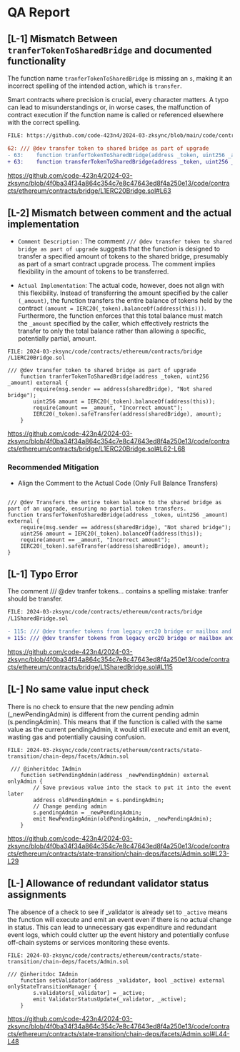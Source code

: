 # QA Report

## 

## [L-1] Mismatch Between ``tranferTokenToSharedBridge`` and documented functionality

The function name ``tranferTokenToSharedBridge`` is missing an ``s``, making it an incorrect spelling of the intended action, which is ``transfer``.

Smart contracts where precision is crucial, every character matters. A typo can lead to misunderstandings or, in worse cases, the malfunction of contract execution if the function name is called or referenced elsewhere with the correct spelling.

```diff
FILE: https://github.com/code-423n4/2024-03-zksync/blob/main/code/contracts/ethereum/contracts/bridge/L1ERC20Bridge.sol

62: /// @dev transfer token to shared bridge as part of upgrade
- 63:    function tranferTokenToSharedBridge(address _token, uint256 _amount) external {
+ 63:    function transferTokenToSharedBridge(address _token, uint256 _amount) external {

```
https://github.com/code-423n4/2024-03-zksync/blob/4f0ba34f34a864c354c7e8c47643ed8f4a250e13/code/contracts/ethereum/contracts/bridge/L1ERC20Bridge.sol#L63

## 

## [L-2] Mismatch between comment and the actual implementation

- ``Comment Description`` : The comment ``/// @dev transfer token to shared bridge as part of upgrade`` suggests that the function is designed to transfer a specified amount of tokens to the shared bridge, presumably as part of a smart contract upgrade process. The comment implies flexibility in the amount of tokens to be transferred.

- ``Actual Implementation``: The actual code, however, does not align with this flexibility. Instead of transferring the amount specified by the caller ``(_amount)``, the function transfers the entire balance of tokens held by the contract ``(amount = IERC20(_token).balanceOf(address(this)))``. Furthermore, the function enforces that this total balance must match the ``_amount`` specified by the caller, which effectively restricts the transfer to only the total balance rather than allowing a specific, potentially partial, amount.

```solidity
FILE: 2024-03-zksync/code/contracts/ethereum/contracts/bridge
/L1ERC20Bridge.sol

/// @dev transfer token to shared bridge as part of upgrade
    function tranferTokenToSharedBridge(address _token, uint256 _amount) external {
        require(msg.sender == address(sharedBridge), "Not shared bridge");
        uint256 amount = IERC20(_token).balanceOf(address(this));
        require(amount == _amount, "Incorrect amount");
        IERC20(_token).safeTransfer(address(sharedBridge), amount);
    }

```
https://github.com/code-423n4/2024-03-zksync/blob/4f0ba34f34a864c354c7e8c47643ed8f4a250e13/code/contracts/ethereum/contracts/bridge/L1ERC20Bridge.sol#L62-L68

### Recommended Mitigation

- Align the Comment to the Actual Code (Only Full Balance Transfers)

```solidity

/// @dev Transfers the entire token balance to the shared bridge as part of an upgrade, ensuring no partial token transfers.
function transferTokenToSharedBridge(address _token, uint256 _amount) external {
    require(msg.sender == address(sharedBridge), "Not shared bridge");
    uint256 amount = IERC20(_token).balanceOf(address(this));
    require(amount == _amount, "Incorrect amount");
    IERC20(_token).safeTransfer(address(sharedBridge), amount);
}

```

##

## [L-1] Typo Error

The comment /// @dev tranfer tokens... contains a spelling mistake: tranfer should be transfer.

```diff
FILE: 2024-03-zksync/code/contracts/ethereum/contracts/bridge
/L1SharedBridge.sol

- 115: /// @dev tranfer tokens from legacy erc20 bridge or mailbox and set chainBalance as part of migration process
+ 115: /// @dev transfer tokens from legacy erc20 bridge or mailbox and set chainBalance as part of migration process

```
https://github.com/code-423n4/2024-03-zksync/blob/4f0ba34f34a864c354c7e8c47643ed8f4a250e13/code/contracts/ethereum/contracts/bridge/L1SharedBridge.sol#L115

##

## [L-] No same value input check

There is no check to ensure that the new pending admin (_newPendingAdmin) is different from the current pending admin (s.pendingAdmin). This means that if the function is called with the same value as the current pendingAdmin, it would still execute and emit an event, wasting gas and potentially causing confusion.

```solidity
FILE: 2024-03-zksync/code/contracts/ethereum/contracts/state-transition/chain-deps/facets/Admin.sol

 /// @inheritdoc IAdmin
    function setPendingAdmin(address _newPendingAdmin) external onlyAdmin {
        // Save previous value into the stack to put it into the event later
        address oldPendingAdmin = s.pendingAdmin;
        // Change pending admin
        s.pendingAdmin = _newPendingAdmin;
        emit NewPendingAdmin(oldPendingAdmin, _newPendingAdmin);
    }

```
https://github.com/code-423n4/2024-03-zksync/blob/4f0ba34f34a864c354c7e8c47643ed8f4a250e13/code/contracts/ethereum/contracts/state-transition/chain-deps/facets/Admin.sol#L23-L29

##

## [L-] Allowance of redundant validator status assignments 

The absence of a check to see if _validator is already set to ``_active`` means the function will execute and emit an event even if there is no actual change in status. This can lead to unnecessary gas expenditure and redundant event logs, which could clutter up the event history and potentially confuse off-chain systems or services monitoring these events.

```solidity
FILE: 2024-03-zksync/code/contracts/ethereum/contracts/state-transition/chain-deps/facets/Admin.sol

/// @inheritdoc IAdmin
    function setValidator(address _validator, bool _active) external onlyStateTransitionManager {
        s.validators[_validator] = _active;
        emit ValidatorStatusUpdate(_validator, _active);
    }

```
https://github.com/code-423n4/2024-03-zksync/blob/4f0ba34f34a864c354c7e8c47643ed8f4a250e13/code/contracts/ethereum/contracts/state-transition/chain-deps/facets/Admin.sol#L44-L48



